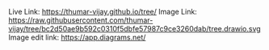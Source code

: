 Live Link: https://thumar-vijay.github.io/tree/
Image Link: https://raw.githubusercontent.com/thumar-vijay/tree/bc2d50ae9b592c0310f5dbfe57987c9ce3260dab/tree.drawio.svg
Image edit link: https://app.diagrams.net/
